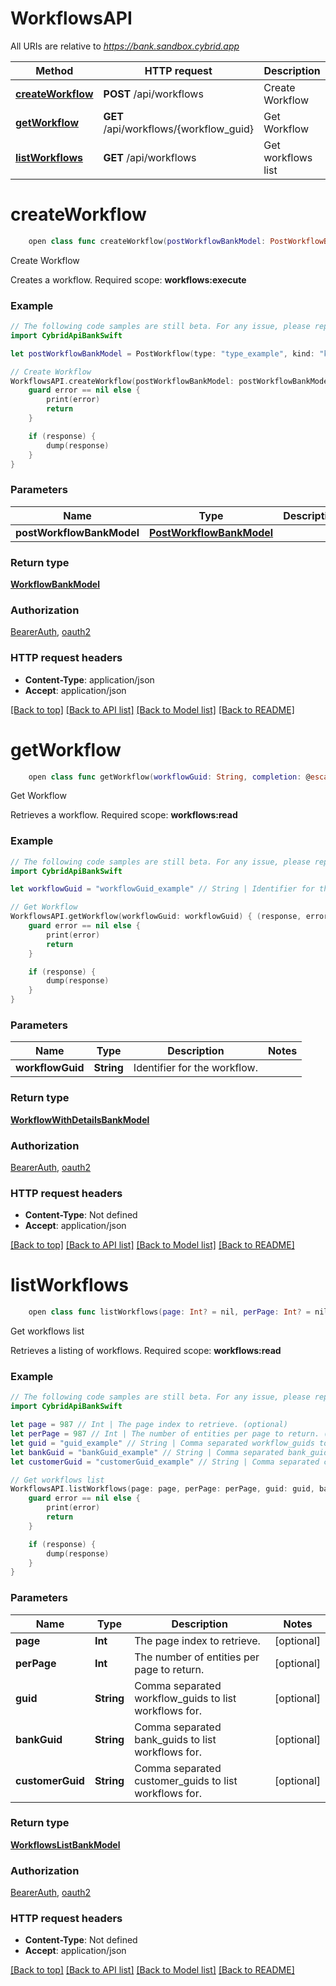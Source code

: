 # WorkflowsAPI

All URIs are relative to *https://bank.sandbox.cybrid.app*

Method | HTTP request | Description
------------- | ------------- | -------------
[**createWorkflow**](WorkflowsAPI.md#createworkflow) | **POST** /api/workflows | Create Workflow
[**getWorkflow**](WorkflowsAPI.md#getworkflow) | **GET** /api/workflows/{workflow_guid} | Get Workflow
[**listWorkflows**](WorkflowsAPI.md#listworkflows) | **GET** /api/workflows | Get workflows list


# **createWorkflow**
```swift
    open class func createWorkflow(postWorkflowBankModel: PostWorkflowBankModel, completion: @escaping (_ data: WorkflowBankModel?, _ error: Error?) -> Void)
```

Create Workflow

Creates a workflow.  Required scope: **workflows:execute**

### Example
```swift
// The following code samples are still beta. For any issue, please report via http://github.com/OpenAPITools/openapi-generator/issues/new
import CybridApiBankSwift

let postWorkflowBankModel = PostWorkflow(type: "type_example", kind: "kind_example", customerGuid: "customerGuid_example", externalBankAccountGuid: "externalBankAccountGuid_example", language: "language_example", linkCustomizationName: "linkCustomizationName_example", redirectUri: "redirectUri_example", androidPackageName: "androidPackageName_example") // PostWorkflowBankModel | 

// Create Workflow
WorkflowsAPI.createWorkflow(postWorkflowBankModel: postWorkflowBankModel) { (response, error) in
    guard error == nil else {
        print(error)
        return
    }

    if (response) {
        dump(response)
    }
}
```

### Parameters

Name | Type | Description  | Notes
------------- | ------------- | ------------- | -------------
 **postWorkflowBankModel** | [**PostWorkflowBankModel**](PostWorkflowBankModel.md) |  | 

### Return type

[**WorkflowBankModel**](WorkflowBankModel.md)

### Authorization

[BearerAuth](../README.md#BearerAuth), [oauth2](../README.md#oauth2)

### HTTP request headers

 - **Content-Type**: application/json
 - **Accept**: application/json

[[Back to top]](#) [[Back to API list]](../README.md#documentation-for-api-endpoints) [[Back to Model list]](../README.md#documentation-for-models) [[Back to README]](../README.md)

# **getWorkflow**
```swift
    open class func getWorkflow(workflowGuid: String, completion: @escaping (_ data: WorkflowWithDetailsBankModel?, _ error: Error?) -> Void)
```

Get Workflow

Retrieves a workflow.  Required scope: **workflows:read**

### Example
```swift
// The following code samples are still beta. For any issue, please report via http://github.com/OpenAPITools/openapi-generator/issues/new
import CybridApiBankSwift

let workflowGuid = "workflowGuid_example" // String | Identifier for the workflow.

// Get Workflow
WorkflowsAPI.getWorkflow(workflowGuid: workflowGuid) { (response, error) in
    guard error == nil else {
        print(error)
        return
    }

    if (response) {
        dump(response)
    }
}
```

### Parameters

Name | Type | Description  | Notes
------------- | ------------- | ------------- | -------------
 **workflowGuid** | **String** | Identifier for the workflow. | 

### Return type

[**WorkflowWithDetailsBankModel**](WorkflowWithDetailsBankModel.md)

### Authorization

[BearerAuth](../README.md#BearerAuth), [oauth2](../README.md#oauth2)

### HTTP request headers

 - **Content-Type**: Not defined
 - **Accept**: application/json

[[Back to top]](#) [[Back to API list]](../README.md#documentation-for-api-endpoints) [[Back to Model list]](../README.md#documentation-for-models) [[Back to README]](../README.md)

# **listWorkflows**
```swift
    open class func listWorkflows(page: Int? = nil, perPage: Int? = nil, guid: String? = nil, bankGuid: String? = nil, customerGuid: String? = nil, completion: @escaping (_ data: WorkflowsListBankModel?, _ error: Error?) -> Void)
```

Get workflows list

Retrieves a listing of workflows.  Required scope: **workflows:read**

### Example
```swift
// The following code samples are still beta. For any issue, please report via http://github.com/OpenAPITools/openapi-generator/issues/new
import CybridApiBankSwift

let page = 987 // Int | The page index to retrieve. (optional)
let perPage = 987 // Int | The number of entities per page to return. (optional)
let guid = "guid_example" // String | Comma separated workflow_guids to list workflows for. (optional)
let bankGuid = "bankGuid_example" // String | Comma separated bank_guids to list workflows for. (optional)
let customerGuid = "customerGuid_example" // String | Comma separated customer_guids to list workflows for. (optional)

// Get workflows list
WorkflowsAPI.listWorkflows(page: page, perPage: perPage, guid: guid, bankGuid: bankGuid, customerGuid: customerGuid) { (response, error) in
    guard error == nil else {
        print(error)
        return
    }

    if (response) {
        dump(response)
    }
}
```

### Parameters

Name | Type | Description  | Notes
------------- | ------------- | ------------- | -------------
 **page** | **Int** | The page index to retrieve. | [optional] 
 **perPage** | **Int** | The number of entities per page to return. | [optional] 
 **guid** | **String** | Comma separated workflow_guids to list workflows for. | [optional] 
 **bankGuid** | **String** | Comma separated bank_guids to list workflows for. | [optional] 
 **customerGuid** | **String** | Comma separated customer_guids to list workflows for. | [optional] 

### Return type

[**WorkflowsListBankModel**](WorkflowsListBankModel.md)

### Authorization

[BearerAuth](../README.md#BearerAuth), [oauth2](../README.md#oauth2)

### HTTP request headers

 - **Content-Type**: Not defined
 - **Accept**: application/json

[[Back to top]](#) [[Back to API list]](../README.md#documentation-for-api-endpoints) [[Back to Model list]](../README.md#documentation-for-models) [[Back to README]](../README.md)

